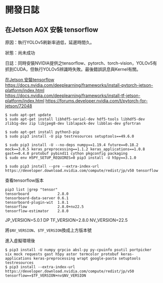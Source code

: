 # 開發日誌

## 在Jetson AGX 安裝 tensorflow 

原因：執行YOLOv5刷新率過低，延遲時間久。

狀態：尚未成功

日誌：同時安裝NVIDIA提供之tensorflow、pytorch、torch-vision，YOLOv5有抓到CUDA，但執行YOLOv5辨識時失敗。最後錯誤訊息與Kernel有關。

[在Jetson 安裝tensorflow](https://docs.nvidia.com/deeplearning/frameworks/install-tf-jetson-platform/index.html)
https://docs.nvidia.com/deeplearning/frameworks/install-pytorch-jetson-platform/index.html
https://docs.nvidia.com/deeplearning/frameworks/install-tf-jetson-platform/index.html
https://forums.developer.nvidia.com/t/pytorch-for-jetson/72048

```shell=
$ sudo apt-get update
$ sudo apt-get install libhdf5-serial-dev hdf5-tools libhdf5-dev zlib1g-dev zip libjpeg8-dev liblapack-dev libblas-dev gfortran

$ sudo apt-get install python3-pip
$ sudo pip3 install -U pip testresources setuptools==49.6.0 

$ sudo pip3 install -U --no-deps numpy==1.19.4 future==0.18.2 mock==3.0.5 keras_preprocessing==1.1.2 keras_applications==1.0.8 gast==0.4.0 protobuf pybind11 cython pkgconfig packaging
$ sudo env H5PY_SETUP_REQUIRES=0 pip3 install -U h5py==3.1.0

$ sudo pip3 install --pre --extra-index-url https://developer.download.nvidia.com/compute/redist/jp/v50 tensorflow

```

查看tensorflow版本
```shell=
pip3 list |grep "tensor"
tensorboard             2.8.0
tensorboard-data-server 0.6.1
tensorboard-plugin-wit  1.8.1
tensorflow              2.8.0+nv22.5
tensorflow-estimator    2.8.0
```

JP_VERSION=5.0.1 DP
TF_VERSION=2.8.0
NV_VERSION=22.5

將``$NV_VERSION``、``$TF_VERSION``換成上方版本號

進入虛擬環境後

```shell=
$ pip3 install -U numpy grpcio absl-py py-cpuinfo psutil portpicker six mock requests gast h5py astor termcolor protobuf keras-applications keras-preprocessing wrapt google-pasta setuptools testresources
$ pip3 install --extra-index-url https://developer.download.nvidia.com/compute/redist/jp/v50 tensorflow==$TF_VERSION+nv$NV_VERSION
```




